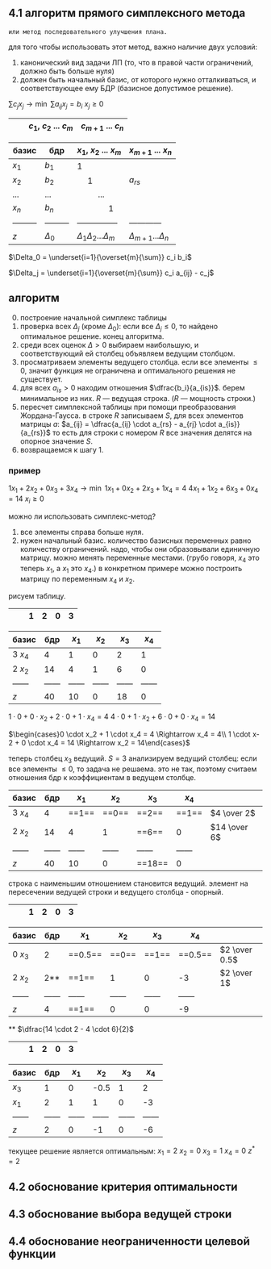 ## 4.1 алгоритм прямого симплексного метода
```
или метод последовательного улучшения плана.
```

для того чтобы использовать этот метод, важно наличие двух условий:
1. канонический вид задачи ЛП (то, что в правой части ограничений, должно быть больше нуля)
2. должен быть начальный базис, от которого нужно отталкиваться, и соответствующее ему БДР (базисное допустимое решение). 

$\sum c_j x_j \to \min$
$\sum a_{ij} x_j = b_i$
$x_j \ge 0$

|     |     | $c_1$, $c_2$ ... $c_m$ | $c_{m+1}$ ... $c_n$ |
| --- | --- | ---------------------- | ------------------- |

| базис | бдр        | $x_1$, $x_2$ ... $x_m$           | $x_{m+1}$ ...  $x_n$        |
| ----- | ---------- | -------------------------------- | --------------------------- |
| $x_1$ | $b_1$      | 1                                |                             |
| $x_2$ | $b_2$      |   1                              | $a_{rs}$                    |
| ...   | ...        |     ...                          |                             |
| $x_n$ | $b_n$      |       1                          |                             |
| ———   | ———        | —————                            | ————                        |
| $z$   | $\Delta_0$ | $\Delta_1 \Delta_2 ... \Delta_m$ | $\Delta_{m+1} ... \Delta_n$ |

$\Delta_0 = \underset{i=1}{\overset{m}{\sum}} c_i b_i$

$\Delta_j = \underset{i=1}{\overset{m}{\sum}} c_i a_{ij} - c_j$

## алгоритм
0. построение начальной симплекс таблицы
1. проверка всех $\Delta_j$ (кроме $\Delta_0$): если все $\Delta_j \le 0$, то найдено оптимальное решение. конец алгоритма.
2. среди всех оценок $\Delta > 0$ выбираем наибольшую, и соответствующий ей столбец объявляем ведущим столбцом.
3. просматриваем элементы ведущего столбца. если все элементы $\le 0$, значит функция не ограничена и оптимального решения не существует.
4. для всех $a_{is} > 0$ находим отношения $\dfrac{b_i}{a_{is}}$. берем минимальное из них. $R$ — ведущая строка. ($R$ — мощность строки.)
5. пересчет симплексной таблицы при помощи преобразования Жордана-Гаусса. в строке $R$ записываем $S$, для всех элементов матрицы $a$: $a_{ij} = \dfrac{a_{ij} \cdot a_{rs} - a_{rj} \cdot a_{is}}{a_{rs}}$
   то есть для строки с номером $R$ все значения делятся на опорное значение $S$.
6. возвращаемся к шагу 1.

### пример
$1 x_1 + 2 x_2 + 0 x_3 + 3 x_4 \to \min$
$1 x_1 + 0 x_2 + 2 x_3 + 1 x_4 = 4$
$4 x_1 + 1 x_2 + 6 x_3 + 0 x_4 = 14$
$x_i \ge 0$

можно ли использовать симплекс-метод?
1. все элементы справа больше нуля.
2. нужен начальный базис.
   количество базисных переменных равно количеству ограничений. надо, чтобы они образовывали единичную матрицу. можно менять переменные местами. (грубо говоря, $x_4$ это теперь $x_1$, а $x_1$ это $x_4$.) в конкретном примере можно построить матрицу по переменным $x_4$ и $x_2$.

рисуем таблицу.

|     |     | 1   | 2   | 0   | 3   |
| --- | --- | --- | --- | --- | --- |

| базис   | бдр | $x_1$ | $x_2$ | $x_3$ | $x_4$ |
| ------- | --- | ----- | ----- | ----- | ----- |
| 3 $x_4$ | 4   | 1     | 0     | 2     | 1     |
| 2 $x_2$ | 14  | 4     | 1     | 6     | 0     |
| ——      | ——  | ——    | ——    | ——    | ——    |
| $z$     | 40  | 10    | 0     | 18    | 0     |


$1 \cdot 0 + 0 \cdot x_2 + 2 \cdot 0 + 1 \cdot x_4 = 4$
$4 \cdot 0 + 1 \cdot x_2 + 6 \cdot 0 + 0 \cdot x_4 = 14$

$\begin{cases}0 \cdot x_2 + 1 \cdot x_4 = 4 \Rightarrow x_4 = 4\\ 1 \cdot x-2 + 0 \cdot x_4 = 14 \Rightarrow x_2 = 14\end{cases}$

теперь столбец $x_3$ ведущий. $S = 3$
анализируем ведущий столбец: если все элементы $\le 0$, то задача не решаема. это не так, поэтому считаем отношения бдр к коэффициентам в ведущем столбце.

| базис   | бдр | $x_1$ | $x_2$ | $x_3$  | $x_4$ |              |
| ------- | --- | ----- | ----- | ------ | ----- | ------------ |
| 3 $x_4$ | 4   | ==1== | ==0== | ==2==  | ==1== | $4 \over 2$  |
| 2 $x_2$ | 14  | 4     | 1     | ==6==  | 0     | $14 \over 6$ |
| ——      | ——  | ——    | ——    | ——     | ——    |              |
| $z$       | 40  | 10    | 0     | ==18== | 0     |              |

строка с наименьшим отношением становится ведущий. элемент на пересечении ведущей строки и ведущего столбца - опорный.

|     |     | 1   | 2   | 0   | 3   |
| --- | --- | --- | --- | --- | --- |

| базис   | бдр | $x_1$   | $x_2$ | $x_3$ | $x_4$   |               |
| ------- | --- | ------- | ----- | ----- | ------- | ------------- |
| 0 $x_3$ | 2   | ==0.5== | ==0== | ==1== | ==0.5== | $2 \over 0.5$ |
| 2 $x_2$ | 2** | ==1==   | 1     | 0     | -3      | $2 \over 1$   |
| ——      | ——  | ——      | ——    | ——    | ——      |               |
| $z$     | 4   | ==1==   | 0     | 0     | -9      |               |

** $\dfrac{14 \cdot 2 - 4 \cdot 6}{2}$



|     |     | 1   | 2   | 0   | 3   |
| --- | --- | --- | --- | --- | --- |

| базис   | бдр | $x_1$ | $x_2$ | $x_3$ | $x_4$ |
| ------- | --- | ----- | ----- | ----- | ----- |
| $x_3$ | 1   | 0     | -0.5  | 1     | 2     |
| $x_1$ | 2   | 1     | 1     | 0     | -3    |
| ——      | ——  | ——    | ——    | ——    | ——    |
| $z$       | 2   | 0     | -1    | 0     | -6    |

текущее решение является оптимальным:
$x_1 = 2$
$x_2 = 0$
$x_3 = 1$
$x_4 = 0$
$z^* = 2$
 

## 4.2 обоснование критерия оптимальности
## 4.3 обоснование выбора ведущей строки
## 4.4 обоснование неограниченности целевой функции